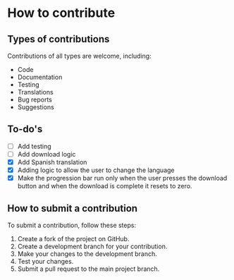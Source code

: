# How to contribute

## Types of contributions

Contributions of all types are welcome, including:

- Code
- Documentation
- Testing
- Translations
- Bug reports
- Suggestions

## To-do's

- [ ] Add testing
- [ ] Add download logic
- [x] Add Spanish translation
- [x] Adding logic to allow the user to change the language
- [x] Make the progression bar run only when the user presses the download button and when the download is complete it resets to zero.

## How to submit a contribution

To submit a contribution, follow these steps:

1. Create a fork of the project on GitHub.
2. Create a development branch for your contribution.
3. Make your changes to the development branch.
4. Test your changes.
5. Submit a pull request to the main project branch.
